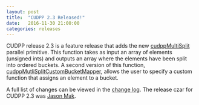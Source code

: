 ```yaml
---
layout: post
title:  "CUDPP 2.3 Released!"
date:   2016-11-30 21:00:00
categories: releases
---
```


CUDPP release 2.3 is a feature release that adds the new [cudppMultiSplit](http://cudpp.github.io/cudpp/2.3/group__public_interface.html#ga61549b462de6627af02cc628ead17d22) parallel primitive. This function takes as input an array of elements (unsigned ints) and outputs an array where the elements have been split into ordered buckets. A second version of this function, [cudppMutliSplitCustomBucketMapper](http://cudpp.github.io/cudpp/2.3/group__public_interface.html#ga456800cc09f78c4dac6f48cf53b60e3c), allows the user to specify a custom function that assigns an element to a bucket.



A full list of changes can be viewed in the [change log](http://cudpp.github.io/cudpp/2.3/changelog.html). The release czar for CUDPP 2.3 was [Jason Mak](https://github.com/jwmak).
